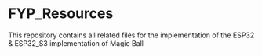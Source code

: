 # FYP_Resources
This repository contains all related files for the implementation of the ESP32 &amp; ESP32_S3 implementation of Magic Ball 
